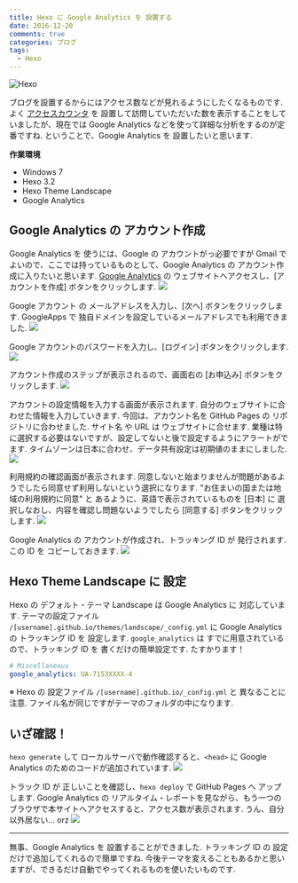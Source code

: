 ```yaml
---
title: Hexo に Google Analytics を 設置する
date: 2016-12-20
comments: true
categories: ブログ
tags:
  - Hexo
---
```


![](/images/hexo/hexo-3.2.png "Hexo")

ブログを設置するからにはアクセス数などが見れるようにしたくなるものです.
よく [アクセスカウンタ](https://ja.wikipedia.org/wiki/%E3%82%A2%E3%82%AF%E3%82%BB%E3%82%B9%E3%82%AB%E3%82%A6%E3%83%B3%E3%82%BF) を 設置して訪問していただいた数を表示することをしていましたが、現在では Google Analytics などを使って詳細な分析をするのが定番ですね.
ということで、Google Analytics を 設置したいと思います.

**作業環境**
- Windows 7
- Hexo 3.2
- Hexo Theme Landscape
- Google Analytics


## Google Analytics の アカウント作成
Google Analytics を 使うには、Google の アカウントがっ必要ですが Gmail で よいので、ここでは持っているものとして、Google Analytics の アカウント作成に入りたいと思います.
[Google Analytics](https://www.google.com/intl/ja_jp/analytics/) の ウェブサイトへアクセスし、[アカウントを作成] ボタンをクリックします.
![](/images/analytics/signup/01.png)

Google アカウント の メールアドレスを入力し、[次へ] ボタンをクリックします.
GoogleApps で 独自ドメインを設定しているメールアドレスでも利用できました.
![](/images/analytics/signup/02.png)

Google アカウントのパスワードを入力し、[ログイン] ボタンをクリックします.
![](/images/analytics/signup/03.png)

アカウント作成のステップが表示されるので、画面右の [お申込み] ボタンをクリックします.
![](/images/analytics/signup/04.png)

アカウントの設定情報を入力する画面が表示されます. 自分のウェブサイトに合わせた情報を入力していきます.
今回は、アカウント名を GitHub Pages の リポジトリに合わせました.
サイト名 や URL は ウェブサイトに合せます.
業種は特に選択する必要はないですが、設定してないと後で設定するようにアラートがでます.
タイムゾーンは日本に合わせ、データ共有設定は初期値のままにしました.
![](/images/analytics/signup/05.png)

利用規約の確認画面が表示されます. 同意しないと始まりませんが問題があるようでしたら同意せず利用しないという選択になります.
"お住まいの国または地域の利用規約に同意" と あるように、英語で表示されているものを [日本] に 選択しなおし、内容を確認し問題ないようでしたら [同意する] ボタンをクリックします.
![](/images/analytics/signup/06.png)

Google Analytics の アカウントが作成され、トラッキング ID が 発行されます.
この ID を コピーしておきます.
![](/images/analytics/signup/07.png)


## Hexo Theme Landscape に 設定
Hexo の デフォルト・テーマ Landscape は Google Analytics に 対応しています.
テーマの設定ファイル `/[username].github.io/themes/landscape/_config.yml` に Google Analytics の トラッキング ID を 設定します.
`google_analytics` は すでに用意されているので、トラッキング ID を 書くだけの簡単設定です. たすかります！
```yaml
# Miscellaneous
google_analytics: UA-7153XXXX-4
```
※ Hexo の 設定ファイル `/[username].github.io/_config.yml` と 異なることに注意. ファイル名が同じですがテーマのフォルダの中になります.


## いざ確認！
`hexo generate` して ローカルサーバで動作確認すると、`<head>` に Google Analytics のためのコードが追加されています.
![](/images/analytics/signup/08.png)

トラック ID が 正しいことを確認し、`hexo deploy` で GitHub Pages へ アップします.
Google Analytics の リアルタイム・レポートを見ながら、もう一つのブラウザで本サイトへアクセスすると、アクセス数が表示されます.
うん、自分以外居ない... orz
![](/images/analytics/signup/09.png)



- - - -
無事、Google Analytics を 設置することができました.
トラッキング ID の 設定だけで追加してくれるので簡単ですね. 今後テーマを変えることもあるかと思いますが、できるだけ自動でやってくれるものを使いたいものです.
